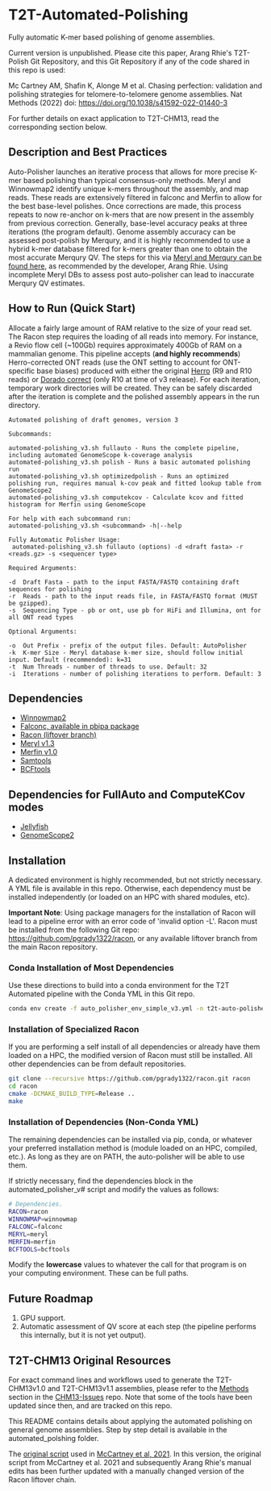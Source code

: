 # T2T-Automated-Polishing

Fully automatic K-mer based polishing of genome assemblies.

Current version is unpublished. Please cite this paper, Arang Rhie's T2T-Polish Git Repository, and this Git Repository if any of the code shared in this repo is used:

Mc Cartney AM, Shafin K, Alonge M et al. Chasing perfection: validation and polishing strategies for telomere-to-telomere genome assemblies. Nat Methods (2022) doi: https://doi.org/10.1038/s41592-022-01440-3

For further details on exact application to T2T-CHM13, read the corresponding section below.

## Description and Best Practices

Auto-Polisher launches an iterative process that allows for more precise K-mer based polishing than typical consensus-only methods. Meryl and Winnowmap2 identify unique k-mers throughout the assembly, and map reads. These reads are extensively filtered in falconc and Merfin to allow for the best base-level polishes. Once corrections are made, this process repeats to now re-anchor on k-mers that are now present in the assembly from previous correction. Generally, base-level accuracy peaks at three iterations (the program default). Genome assembly accuracy can be assessed post-polish by Merqury, and it is highly recommended to use a hybrid k-mer database filtered for k-mers greater than one to obtain the most accurate Merqury QV. The steps for this via [Meryl and Merqury can be found here](https://github.com/arangrhie/T2T-Polish/tree/master/merqury#2-hybrid), as recommended by the developer, Arang Rhie. Using incomplete Meryl DBs to assess post auto-polisher can lead to inaccurate Merqury QV estimates.


## How to Run (Quick Start)

Allocate a fairly large amount of RAM relative to the size of your read set. The Racon step requires the loading of all reads into memory. For instance, a Revio flow cell (~100Gb) requires approximately 400Gb of RAM on a mammalian genome. This pipeline accepts (**and highly recommends**) Herro-corrected ONT reads (use the ONT setting to account for ONT-specific base biases) produced with either the original [Herro](https://github.com/lbcb-sci/herro) (R9 and R10 reads) or [Dorado correct](https://github.com/nanoporetech/dorado) (only R10 at time of v3 release). For each iteration, temporary work directories will be created. They can be safely discarded after the iteration is complete and the polished assembly appears in the run directory.

```
Automated polishing of draft genomes, version 3

Subcommands:

automated-polishing_v3.sh fullauto - Runs the complete pipeline, including automated GenomeScope k-coverage analysis
automated-polishing_v3.sh polish - Runs a basic automated polishing run
automated-polishing_v3.sh optimizedpolish - Runs an optimized polishing run, requires manual k-cov peak and fitted lookup table from GenomeScope2
automated-polishing_v3.sh computekcov - Calculate kcov and fitted histogram for Merfin using GenomeScope

For help with each subcommand run:
automated-polishing_v3.sh <subcommand> -h|--help
```

```
Fully Automatic Polisher Usage:
 automated-polishing_v3.sh fullauto (options) -d <draft fasta> -r <reads.gz> -s <sequencer type>

Required Arguments:

-d	Draft Fasta - path to the input FASTA/FASTQ containing draft sequences for polishing
-r	Reads - path to the input reads file, in FASTA/FASTQ format (MUST be gzipped).
-s	Sequencing Type - pb or ont, use pb for HiFi and Illumina, ont for all ONT read types

Optional Arguments:

-o	Out Prefix - prefix of the output files. Default: AutoPolisher
-k	K-mer Size - Meryl database k-mer size, should follow initial input. Default (recommended): k=31
-t	Num Threads - number of threads to use. Default: 32
-i	Iterations - number of polishing iterations to perform. Default: 3
```

## Dependencies 
* [Winnowmap2](https://github.com/marbl/Winnowmap)
* [Falconc, available in pbipa package](https://github.com/bio-nim/pb-falconc/releases)
* [Racon (liftover branch)](https://github.com/pgrady1322/racon)
* [Meryl v1.3](https://github.com/marbl/meryl)
* [Merfin v1.0](https://github.com/arangrhie/merfin)
* [Samtools](https://github.com/samtools/samtools)
* [BCFtools](https://github.com/samtools/bcftools)

## Dependencies for FullAuto and ComputeKCov modes
* [Jellyfish](https://github.com/gmarcais/Jellyfish)
* [GenomeScope2](https://github.com/tbenavi1/genomescope2.0)


## Installation

A dedicated environment is highly recommended, but not strictly necessary. A YML file is available in this repo. Otherwise, each dependency must be installed independently (or loaded on an HPC with shared modules, etc).

**Important Note**: Using package managers for the installation of Racon will lead to a pipeline error with an error code of 'invalid option -L'. Racon must be installed from the following Git repo: https://github.com/pgrady1322/racon, or any available liftover branch from the main Racon repository.

### Conda Installation of Most Dependencies

Use these directions to build into a conda environment for the T2T Automated pipeline with the Conda YML in this Git repo.

```bash
conda env create -f auto_polisher_env_simple_v3.yml -n t2t-auto-polisher
```

### Installation of Specialized Racon

If you are performing a self install of all dependencies or already have them loaded on a HPC, the modified version of Racon must still be installed. All other dependencies can be from default repositories.

```bash
git clone --recursive https://github.com/pgrady1322/racon.git racon
cd racon
cmake -DCMAKE_BUILD_TYPE=Release ..
make
```

### Installation of Dependencies (Non-Conda YML)

The remaining dependencies can be installed via pip, conda, or whatever your preferred installation method is (module loaded on an HPC, compiled, etc.). As long as they are on PATH, the auto-polisher will be able to use them.

If strictly necessary, find the dependencies block in the automated_polisher_v# script and modify the values as follows:

```bash
# Dependencies.
RACON=racon
WINNOWMAP=winnowmap
FALCONC=falconc
MERYL=meryl
MERFIN=merfin
BCFTOOLS=bcftools
```

Modify the **lowercase** values to whatever the call for that program is on your computing environment. These can be full paths. 


## Future Roadmap

1) GPU support.
2) Automatic assessment of QV score at each step (the pipeline performs this internally, but it is not yet output).


## T2T-CHM13 Original Resources

For exact command lines and workflows used to generate the T2T-CHM13v1.0 and T2T-CHM13v1.1 assemblies, please refer to the [Methods](https://github.com/marbl/CHM13-issues#methods) section in the [CHM13-Issues](https://github.com/marbl/CHM13-issues) repo. Note that some of the tools have been updated since then, and are tracked on this repo.

This README contains details about applying the automated polishing on general genome assemblies. Step by step detail is available in the automated_polshing folder.

The [original script](https://github.com/arangrhie/T2T-Polish/blob/master/automated_polishing/automated-polishing-legacy.sh) used 
in [McCartney et al, 2021](https://doi.org/10.1101/2021.07.02.450803). In this version, the original script from McCartney et al. 2021 and subsequently Arang Rhie's manual edits has been further updated with a manually changed version of the Racon liftover chain.
